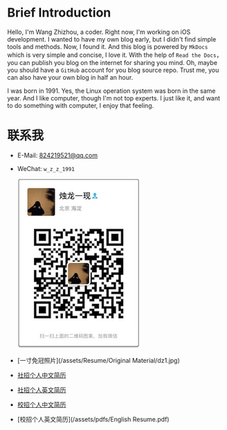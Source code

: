 # Brief Introduction 

Hello, I'm Wang Zhizhou, a coder. Right now, I'm working on iOS development. I wanted to have my own blog early, but I didn't find simple tools and methods. Now, I found it. And this blog is powered by `MkDocs` which is very simple and concise, I love it. With the help of `Read the Docs`，you can publish you blog on the internet for sharing you mind. Oh, maybe you should have a `GitHub` account for you blog source repo. Trust me, you can also have your own blog in half an hour.


 I was born in 1991. Yes, the Linux operation system was born in the same year. And I like computer, though I'm not top experts. I just like it, and want to do something with computer, I enjoy that feeling.
 
# 联系我

- E-Mail: <824219521@qq.com>
- WeChat: `w_z_z_1991`

	![wechat](/assets/pictures/wechat.jpg)

- [一寸免冠照片](/assets/Resume/Original Material/dz1.jpg)

- [社招个人中文简历](/assets/pdfs/(社招)iOS移动开发方向.pdf)
- [社招个人英文简历]()

- [校招个人中文简历](/assets/pdfs/(校招)iOS移动开发方向.pdf)
- [校招个人英文简历](/assets/pdfs/English Resume.pdf)